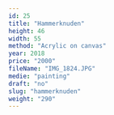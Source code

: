 ```yaml
---
id: 25
title: "Hammerknuden"
height: 46
width: 55
method: "Acrylic on canvas"
year: 2018
price: "2000"
fileName: "IMG_1824.JPG"
medie: "painting"
draft: "no"
slug: "hammerknuden"
weight: "290"
---
```

